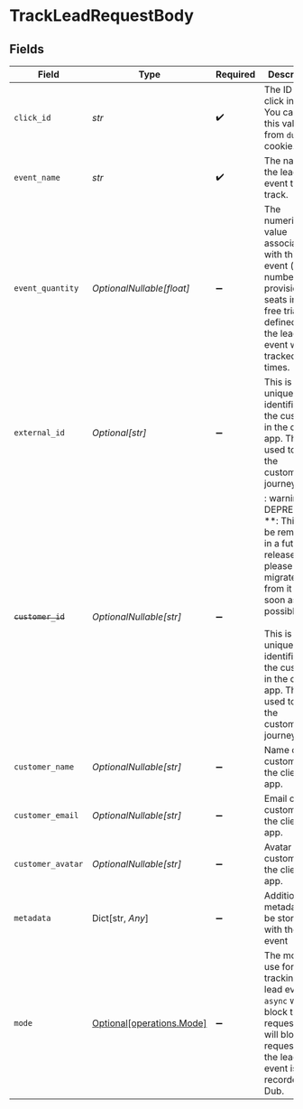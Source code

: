 # TrackLeadRequestBody


## Fields

| Field                                                                                                                                                                                                                                      | Type                                                                                                                                                                                                                                       | Required                                                                                                                                                                                                                                   | Description                                                                                                                                                                                                                                | Example                                                                                                                                                                                                                                    |
| ------------------------------------------------------------------------------------------------------------------------------------------------------------------------------------------------------------------------------------------ | ------------------------------------------------------------------------------------------------------------------------------------------------------------------------------------------------------------------------------------------ | ------------------------------------------------------------------------------------------------------------------------------------------------------------------------------------------------------------------------------------------ | ------------------------------------------------------------------------------------------------------------------------------------------------------------------------------------------------------------------------------------------ | ------------------------------------------------------------------------------------------------------------------------------------------------------------------------------------------------------------------------------------------ |
| `click_id`                                                                                                                                                                                                                                 | *str*                                                                                                                                                                                                                                      | :heavy_check_mark:                                                                                                                                                                                                                         | The ID of the click in Dub. You can read this value from `dub_id` cookie.                                                                                                                                                                  |                                                                                                                                                                                                                                            |
| `event_name`                                                                                                                                                                                                                               | *str*                                                                                                                                                                                                                                      | :heavy_check_mark:                                                                                                                                                                                                                         | The name of the lead event to track.                                                                                                                                                                                                       | Sign up                                                                                                                                                                                                                                    |
| `event_quantity`                                                                                                                                                                                                                           | *OptionalNullable[float]*                                                                                                                                                                                                                  | :heavy_minus_sign:                                                                                                                                                                                                                         | The numerical value associated with this lead event (e.g., number of provisioned seats in a free trial). If defined as N, the lead event will be tracked N times.                                                                          |                                                                                                                                                                                                                                            |
| `external_id`                                                                                                                                                                                                                              | *Optional[str]*                                                                                                                                                                                                                            | :heavy_minus_sign:                                                                                                                                                                                                                         | This is the unique identifier for the customer in the client's app. This is used to track the customer's journey.                                                                                                                          |                                                                                                                                                                                                                                            |
| ~~`customer_id`~~                                                                                                                                                                                                                          | *OptionalNullable[str]*                                                                                                                                                                                                                    | :heavy_minus_sign:                                                                                                                                                                                                                         | : warning: ** DEPRECATED **: This will be removed in a future release, please migrate away from it as soon as possible.<br/><br/>This is the unique identifier for the customer in the client's app. This is used to track the customer's journey. |                                                                                                                                                                                                                                            |
| `customer_name`                                                                                                                                                                                                                            | *OptionalNullable[str]*                                                                                                                                                                                                                    | :heavy_minus_sign:                                                                                                                                                                                                                         | Name of the customer in the client's app.                                                                                                                                                                                                  |                                                                                                                                                                                                                                            |
| `customer_email`                                                                                                                                                                                                                           | *OptionalNullable[str]*                                                                                                                                                                                                                    | :heavy_minus_sign:                                                                                                                                                                                                                         | Email of the customer in the client's app.                                                                                                                                                                                                 |                                                                                                                                                                                                                                            |
| `customer_avatar`                                                                                                                                                                                                                          | *OptionalNullable[str]*                                                                                                                                                                                                                    | :heavy_minus_sign:                                                                                                                                                                                                                         | Avatar of the customer in the client's app.                                                                                                                                                                                                |                                                                                                                                                                                                                                            |
| `metadata`                                                                                                                                                                                                                                 | Dict[str, *Any*]                                                                                                                                                                                                                           | :heavy_minus_sign:                                                                                                                                                                                                                         | Additional metadata to be stored with the lead event                                                                                                                                                                                       |                                                                                                                                                                                                                                            |
| `mode`                                                                                                                                                                                                                                     | [Optional[operations.Mode]](../../models/operations/mode.md)                                                                                                                                                                               | :heavy_minus_sign:                                                                                                                                                                                                                         | The mode to use for tracking the lead event. `async` will not block the request; `wait` will block the request until the lead event is fully recorded in Dub.                                                                              |                                                                                                                                                                                                                                            |
